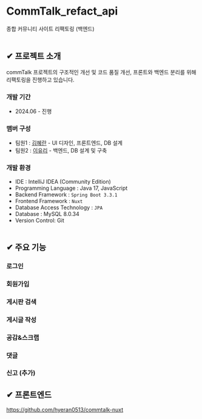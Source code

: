 # CommTalk_refact_api
종합 커뮤니티 사이트 리팩토링 (백엔드)
</br></br>

## ✔ 프로젝트 소개
commTalk 프로젝트의 구조적인 개선 및 코드 품질 개선, 프론트와 백엔드 분리를 위해 리팩토링을 진행하고 있습니다.

### 개발 기간
- 2024.06 - 진행

### 맴버 구성
- 팀원1 : [김혜란](https://github.com/hyeran0513) - UI 디자인, 프론트엔드, DB 설계
- 팀원2 : [이유리](https://github.com/lee-code712) - 백엔드, DB 설계 및 구축

### 개발 환경
- IDE : IntelliJ IDEA (Community Edition)
- Programming Language : Java 17, JavaScript
- Backend Framework : `Spring Boot 3.3.1`
- Frontend Framework : `Nuxt`
- Database Access Technology : `JPA`
- Database : MySQL 8.0.34
- Version Control: Git
</br></br>

## ✔ 주요 기능
### 로그인
### 회원가입
### 게시판 검색
### 게시글 작성
### 공감&스크랩
### 댓글
### 신고 (추가)

## ✔ 프론트엔드
https://github.com/hyeran0513/commtalk-nuxt
